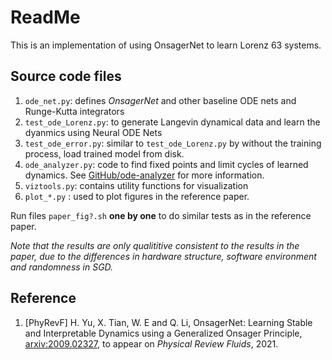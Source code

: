 # ReadMe

This is an implementation of using OnsagerNet to learn Lorenz 63 systems.

## Source code files

1. `ode_net.py`: defines *OnsagerNet* and other baseline ODE nets and Runge-Kutta integrators
2. `test_ode_Lorenz.py`: to generate Langevin dynamical data and learn the dyanmics using Neural ODE Nets
3. `test_ode_error.py`: similar to `test_ode_Lorenz.py` by without the training process, load trained model from disk.
4. `ode_analyzer.py`: code to find fixed points and limit cycles of learned dynamics. See [GitHub/ode-analyzer](https://github.com/yuhj1998/ode-analyzer) for more information.
5. `viztools.py`: contains utility functions for visualization
6. `plot_*.py` : used to plot figures in the reference paper.

Run files `paper_fig?.sh` **one by one** to do similar tests as in the reference paper.

*Note that the results are only qualititive consistent to the results in the paper, due to the differences in hardware structure, software environment and randomness in SGD.*

## Reference

1. [PhyRevF] H. Yu, X. Tian, W. E and Q. Li, OnsagerNet: Learning Stable and Interpretable Dynamics using a Generalized Onsager Principle, [arxiv:2009.02327](https://arxiv.org/abs/2009.02327), to appear on *Physical Review Fluids*, 2021.
